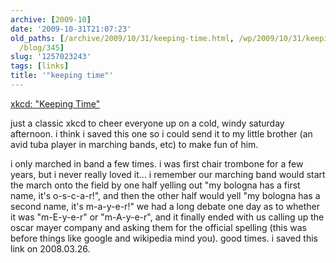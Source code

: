```yaml
---
archive: [2009-10]
date: '2009-10-31T21:07:23'
old_paths: [/archive/2009/10/31/keeping-time.html, /wp/2009/10/31/keeping-time/, /2009/10/31/keeping-time/,
  /blog/345]
slug: '1257023243'
tags: [links]
title: '"keeping time"'
---
```


[xkcd: "Keeping Time"][1]

just a classic xkcd to cheer everyone up on a cold, windy saturday
afternoon. i think i saved this one so i could send it to my little
brother (an avid tuba player in marching bands, etc) to make fun of him.

i only marched in band a few times. i was first chair trombone for a few
years, but i never really loved it... i remember our marching band would
start the march onto the field by one half yelling out "my bologna has
a first name, it's o-s-c-a-r!", and then the other half would yell "my
bologna has a second name, it's m-a-y-e-r!" we had a long debate one day
as to whether it was "m-E-y-e-r" or "m-A-y-e-r", and it finally ended with
us calling up the oscar mayer company and asking them for the official
spelling (this was before things like google and wikipedia mind you). good
times. i saved this link on 2008.03.26. 

[1]: http://xkcd.com/389/

